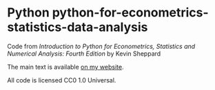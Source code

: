 # Python python-for-econometrics-statistics-data-analysis
Code from _Introduction to Python for Econometrics, Statistics and Numerical Analysis: Fourth Edition_ by Kevin Sheppard

The main text is available [on my website](https://www.kevinsheppard.com/teaching/python/notes/).

All code is licensed CC0 1.0 Universal.
